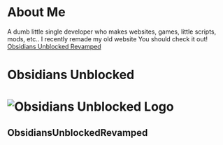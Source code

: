 
# About Me

A dumb little single developer who makes websites, games, little scripts, mods, etc..
I recently remade my old website You should check it out! [Obsidians Unblocked Revamped](https://obsidianig.com)

# Obsidians Unblocked
# ![Obsidians Unblocked Logo](https://obsidianig.com/assets/obsidians-unblocked-high-resolution-logo-transparent.png)  
**ObsidiansUnblockedRevamped**  
---
